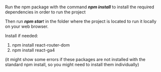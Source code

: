 <p>Run the npm package with the command <I><strong>npm install</strong></i> to install the required dependencies in order to run the project</p>

<p>Then run <I><strong>npm star</strong>t</i> in the folder where the project is located to run it locally on your web browser.</p>

Install if needed:
<ol>
<li>npm install react-router-dom</li>
<li>npm install react-ga4</li>
</ol>
(it might show some errors if these packages are not installed with the standard npm install, so you might need to install them individually)

